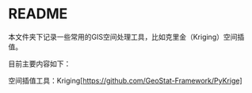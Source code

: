 # README
本文件夹下记录一些常用的GIS空间处理工具，比如克里金（Kriging）空间插值。

目前主要内容如下：

空间插值工具：Kriging[https://github.com/GeoStat-Framework/PyKrige]
